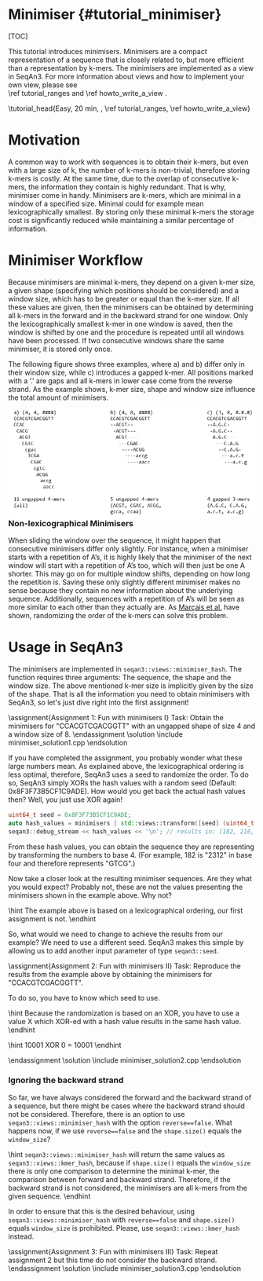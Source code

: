 # Minimiser {#tutorial_minimiser}

[TOC]

This tutorial introduces minimisers. Minimisers are a compact representation of a sequence that is closely related to,
but more efficient than a representation by k-mers. The minimisers are implemented as a view in SeqAn3. For more
information about views and how to implement your own view, please see  
\ref tutorial_ranges and \ref howto_write_a_view .

\tutorial_head{Easy, 20 min, , \ref tutorial_ranges\, \ref howto_write_a_view}

# Motivation

A common way to work with sequences is to obtain their k-mers, but even with a large size of k, the number of k-mers is
non-trivial, therefore storing k-mers is costly. At the same time, due to the overlap of consecutive k-mers, the
information they contain is highly redundant. That is why, minimiser come in handy. Minimisers are k-mers, which are
minimal in a window of a specified size.  Minimal could for example mean lexicographically smallest. By storing only
these minimal k-mers the storage cost is significantly reduced while maintaining a similar percentage of information.

# Minimiser Workflow

Because minimisers are minimal k-mers, they depend on a given k-mer size, a given shape (specifying which positions
should be considered) and a window size, which has to be greater or equal than the k-mer size. If all these values are
given, then the minimisers can be obtained by determining all k-mers in the forward and in the backward strand for one
window. Only the lexicographically smallest k-mer in one window is saved, then the window is shifted by one and the
procedure is repeated until all windows have been processed. If two consecutive windows share the same minimiser, it is
stored only once.

The following figure shows three examples, where a) and b) differ only in their window size, while c) introduces
a gapped k-mer. All positions marked with a ’.’ are gaps and all k-mers in lower case come from the reverse strand.
As the example shows, k-mer size, shape and window size influence the total amount of minimisers.

<img src="Minimiser.png"
     alt="Minimiser Example"
     style="width: 1000px; float: left; margin-right: 2px;" />


### Non-lexicographical Minimisers

When sliding the window over the sequence, it might happen that consecutive minimisers differ only slightly.
For instance, when a minimiser starts with a repetition of A’s, it is highly likely that the minimiser of the next
window will start with a repetition of A’s too, which will then just be one A shorter. This may go on for multiple
window shifts, depending on how long the repetition is. Saving these only slightly different minimiser makes no sense
because they contain no new information about the underlying sequence.
Additionally, sequences with a repetition of A’s will be seen as more similar to each other than they actually are.
As [Marçais et al.](https://doi.org/10.1093/bioinformatics/btx235) have shown, randomizing the order of the k-mers
can solve this problem.


# Usage in SeqAn3

The minimisers are implemented in `seqan3::views::minimiser_hash`. The function requires three arguments: The sequence,
the shape and the window size. The above mentioned k-mer size is implicitly given by the size of the shape.
That is all the information you need to obtain minimisers with SeqAn3, so let's just dive right into the first
assignment!

\assignment{Assignment 1: Fun with minimisers I}
Task: Obtain the minimisers for "CCACGTCGACGGTT" with an ungapped shape of size 4 and a window size of 8.
\endassignment
\solution
\include minimiser_solution1.cpp
\endsolution

If you have completed the assignment, you probably wonder what these large numbers mean. As explained above, the
lexicographical ordering is less optimal, therefore, SeqAn3 uses a seed to randomize the order. To do so, SeqAn3 simply
XORs the hash values with a random seed (Default: 0x8F3F73B5CF1C9ADE). How would you get back the actual hash values
then?
Well, you just use XOR again!

```cpp
uint64_t seed = 0x8F3F73B5CF1C9ADE;
auto hash_values = minimisers | std::views::transform([seed] (uint64_t i) {return i ^ seed;});
seqan3::debug_stream << hash_values << '\n'; // results in: [182, 216, 134]
```

From these hash values, you can obtain the sequence they are representing by transforming the numbers to base 4. (For
example, 182 is "2312" in base four and therefore represents "GTCG".)

Now take a closer look at the resulting minimiser sequences. Are they what you would
expect? Probably not, these are not the values presenting the minimisers shown in the example above. Why not?

\hint
The example above is based on a lexicographical ordering, our first assignment is not.
\endhint

So, what would we need to change to achieve the results from our example? We need to use a different seed. SeqAn3
makes this simple by allowing us to add another input parameter of type `seqan3::seed`.

\assignment{Assignment 2: Fun with minimisers II}
Task: Reproduce the results from the example above by obtaining the minimisers for "CCACGTCGACGGTT".

To do so, you have to know which seed to use.

\hint
Because the randomization is based on an XOR, you have to use a value X which XOR-ed with a hash value results in the
same hash value.
\endhint

\hint
10001 XOR 0 = 10001
\endhint

\endassignment
\solution
\include minimiser_solution2.cpp
\endsolution

### Ignoring the backward strand

So far, we have always considered the forward and the backward strand of a sequence, but there might be cases where
the backward strand should not be considered. Therefore, there is an option to use `seqan3::views::minimiser_hash` with
the option `reverse==false`. What happens now, if we use `reverse==false` and the `shape.size()` equals the
`window_size`?

\hint
`seqan3::views::minimiser_hash` will return the same values as `seqan3::views::kmer_hash`, because if `shape.size()`
equals the `window_size` there is only one comparison to determine the minimal k-mer, the comparison between forward
and backward strand. Therefore, if the backward strand is not considered, the minimisers are all k-mers from the given
sequence.
\endhint

In order to ensure that this is the desired behaviour, using `seqan3::views::minimiser_hash` with `reverse==false`
and `shape.size()` equals `window_size` is prohibited. Please, use `seqan3::views::kmer_hash` instead.

\assignment{Assignment 3: Fun with minimisers III}
Task: Repeat assignment 2 but this time do not consider the backward strand.
\endassignment
\solution
\include minimiser_solution3.cpp
\endsolution
